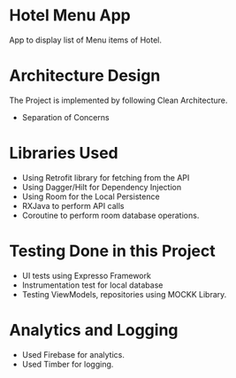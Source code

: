 # Hotel Menu App

App to display list of Menu items of Hotel.

# Architecture Design

The Project is implemented by following Clean Architecture.

- Separation of Concerns

# Libraries Used

- Using Retrofit library for fetching from the API
- Using Dagger/Hilt for Dependency Injection
- Using Room for the Local Persistence
- RXJava to perform API calls  
- Coroutine to perform room database operations. 

# Testing Done in this Project

- UI tests using Expresso Framework
- Instrumentation test for local database
- Testing ViewModels, repositories using MOCKK Library.

# Analytics and Logging

- Used Firebase for analytics.
- Used Timber for logging.